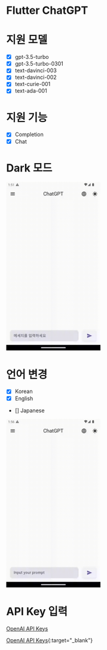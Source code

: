 # Flutter ChatGPT

# 지원 모델

- [x] gpt-3.5-turbo
- [x] gpt-3.5-turbo-0301
- [x] text-davinci-003
- [x] text-davinci-002
- [x] text-curie-001
- [x] text-ada-001

# 지원 기능

- [x] Completion
- [x] Chat

# Dark 모드

<img src="./artificial/theme.gif" style="width: 50%;">

# 언어 변경

- [x] Korean
- [x] English
- [] Japanese

<img src="./artificial/location.gif" style="width: 50%;">

# API Key 입력

<a href="https://platform.openai.com/account/api-keys" target="_blank">OpenAI API Keys</a>

[OpenAI API Keys](https://platform.openai.com/account/api-keys){:target="\_blank"}
